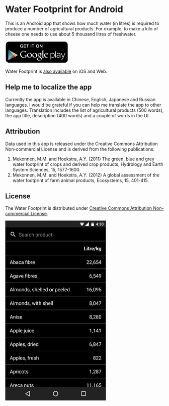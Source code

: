 # Water Footprint for Android

This is an Android app that shows how much water (in litres) is required to produce a number of agricultural products. For example, to make a kilo of cheese one needs to use about 5 thousand litres of freshwater.

<a href='https://play.google.com/store/apps/details?id=com.evgenii.waterfootprint' title='Get it on Google Play'><img src='https://raw.githubusercontent.com/evgenyneu/water-footprint-android/master/Graphics/Readme/google_play_badge.png' height="70" alt='Get Water Footprint on Google Play' class='AppStoreBadge'></a>

Water Footprint is [also available](http://evgenii.com/projects/water-footprint-app-ios-android/) on iOS and Web.

## Help me to localize the app

Currently the app is available in Chinese, English, Japanese and Russian languages. I would be grateful if you can help me translate the app to other languages. Translation includes the list of agricultural products (500 words), the app title, description (400 words) and a couple of words in the UI.

## Attribution

Data used in this app is released under the Creative Commons Attribution Non-commercial License and is derived from the following publications:

1. Mekonnen, M.M. and Hoekstra, A.Y. (2011) The green, blue and grey water footprint of crops and derived crop products, Hydrology and Earth System Sciences, 15, 1577-1600.
1. Mekonnen, M.M. and Hoekstra, A.Y. (2012) A global assessment of the water footprint of farm animal products, Ecosystems, 15, 401-415.


## License

The Water Footprint is distributed under [Creative Commons Attribution Non-commercial License](/LICENSE).

<img src="https://raw.githubusercontent.com/evgenyneu/water-footprint-android/master/Graphics/Readme/water_footprint_for_android_english.png" alt="Water Footprint for Android" width="320">

